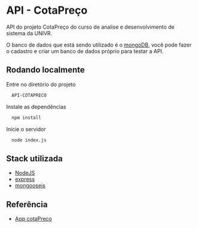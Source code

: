 
# API - CotaPreço

API do projeto CotaPreço do curso de analise e desenvolvimento de sistema da UNIVR.

O banco de dados que está sendo utilizado é o [mongoDB](https://www.mongodb.com/), você pode fazer o cadastro e criar um banco de dados próprio para testar a API. 




## Rodando localmente



Entre no diretório do projeto

```bash
  API-COTAPRECO
```

Instale as dependências

```bash
  npm install
```

Inicie o servidor

```bash
  node index.js
```


## Stack utilizada

- [NodeJS](https://nodejs.org/en) 
- [express](https://expressjs.com/) 
- [mongoosejs](https://mongoosejs.com/)


## Referência

 - [App cotaPreco](https://github.com/Rafa2697/cotaPreco)

 

